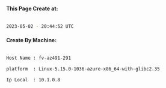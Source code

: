 
   
#### This Page Create at:

```bash

2023-05-02 - 20:44:52 UTC

```

#### Create By Machine:

```bash

Host Name : fv-az491-291

platform  : Linux-5.15.0-1036-azure-x86_64-with-glibc2.35

Ip Local  : 10.1.0.8

```


